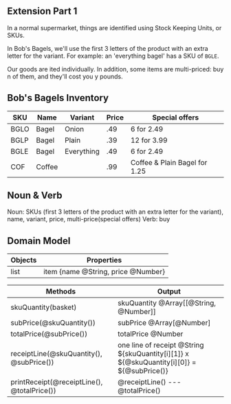 ## Extension Part 1

In a normal supermarket, things are identified using Stock Keeping Units, or SKUs.

In Bob's Bagels, we'll use the first 3 letters of the product with an extra letter for the variant. For example: an 'everything bagel' has a SKU of `BGLE`.

Our goods are ited individually. In addition, some items are multi-priced: buy n of them, and they'll cost you y pounds.

## Bob's Bagels Inventory
|  SKU   |  Name  |  Variant   | Price | Special offers
|--------|--------|------------|-------|----
|  BGLO  | Bagel  | Onion      |  .49  | 6 for 2.49
|  BGLP  | Bagel  | Plain      |  .39  | 12 for 3.99
|  BGLE  | Bagel  | Everything |  .49  | 6 for 2.49
|  COF   | Coffee |            |  .99  | Coffee & Plain Bagel for 1.25


## Noun & Verb
Noun: SKUs (first 3 letters of the product with an extra letter for the variant), name, variant, price, multi-price(special offers)
Verb: buy

## Domain Model
| Objects    | Properties                         |
| ---------- | ---------------------------------- |
| list       | item {name @String, price @Number} |

| Methods                               | Output                                |
| ------------------------------------- | ------------------------------------- |
| skuQuantity(basket)                   | skuQuantity @Array[[@String, @Number]]|
| subPrice(@skuQuantity())              | subPrice @Array[@Number]              |
| totalPrice(@subPrice())               | totalPrice @Number                    | 
| receiptLine(@skuQuantity(), @subPrice())  | one line of receipt @String ${skuQuantity[i][1]} x ${@skuQuantity[i][0]} = ${@subPrice()}
| printReceipt(@receiptLine(), @totalPrice()) | @receiptLine() --- @totalPrice() |